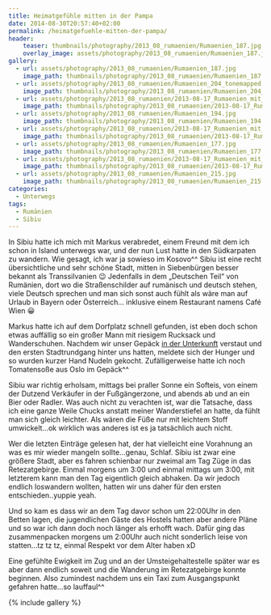 ```yaml
---
title: Heimatgefühle mitten in der Pampa
date: 2014-08-30T20:57:40+02:00
permalink: /heimatgefuehle-mitten-der-pampa/
header:
    teaser: thumbnails/photography/2013_08_rumaenien/Rumaenien_187.jpg
    overlay_image: assets/photography/2013_08_rumaenien/Rumaenien_187.jpg
gallery:
  - url: assets/photography/2013_08_rumaenien/Rumaenien_187.jpg
    image_path: thumbnails/photography/2013_08_rumaenien/Rumaenien_187.jpg
  - url: assets/photography/2013_08_rumaenien/Rumaenien_204_tonemapped.jpg
    image_path: thumbnails/photography/2013_08_rumaenien/Rumaenien_204_tonemapped.jpg
  - url: assets/photography/2013_08_rumaenien/2013-08-17_Rumaenien_mit_Johannes_086.jpg
    image_path: thumbnails/photography/2013_08_rumaenien/2013-08-17_Rumaenien_mit_Johannes_086.jpg
  - url: assets/photography/2013_08_rumaenien/Rumaenien_194.jpg
    image_path: thumbnails/photography/2013_08_rumaenien/Rumaenien_194.jpg
  - url: assets/photography/2013_08_rumaenien/2013-08-17_Rumaenien_mit_Johannes_032-678x1024.jpg
    image_path: thumbnails/photography/2013_08_rumaenien/2013-08-17_Rumaenien_mit_Johannes_032-678x1024.jpg
  - url: assets/photography/2013_08_rumaenien/Rumaenien_177.jpg
    image_path: thumbnails/photography/2013_08_rumaenien/Rumaenien_177.jpg
  - url: assets/photography/2013_08_rumaenien/2013-08-17_Rumaenien_mit_Johannes_187.jpg
    image_path: thumbnails/photography/2013_08_rumaenien/2013-08-17_Rumaenien_mit_Johannes_187.jpg
  - url: assets/photography/2013_08_rumaenien/Rumaenien_215.jpg
    image_path: thumbnails/photography/2013_08_rumaenien/Rumaenien_215.jpg
categories:
  - Unterwegs
tags:
  - Rumänien
  - Sibiu
---
```


In Sibiu hatte ich mich mit Markus verabredet, einem Freund mit dem ich schon in Island unterwegs war, 
und der nun Lust hatte in den Südkarpaten zu wandern. Wie gesagt, ich war ja sowieso im Kosovo^^ 
Sibiu ist eine recht übersichtliche und sehr schöne Stadt, mitten in Siebenbürgen besser bekannt als Transsilvanien 😉 
Jedenfalls in dem „Deutschen Teil“ von Rumänien, dort wo die Straßenschilder auf rumänisch und deutsch stehen, 
viele Deutsch sprechen und man sich sonst auch fühlt als wäre man auf Urlaub in Bayern oder Österreich…
inklusive einem Restaurant namens Café Wien 😀

Markus hatte ich auf dem Dorfplatz schnell gefunden, ist eben doch schon etwas auffällig so ein großer Mann mit riesigem 
Rucksack und Wanderschuhen. Nachdem wir unser Gepäck [in der Unterkunft](http://www.booking.com/hotel/ro/old-town-hostel-sibiu.de.html) 
verstaut und den ersten Stadtrundgang hinter uns hatten, meldete sich der Hunger und so wurden kurzer Hand Nudeln gekocht. 
Zufälligerweise hatte ich noch Tomatensoße aus Oslo im Gepäck^^

Sibiu war richtig erholsam, mittags bei praller Sonne ein Softeis, von einem der Dutzend Verkäufer in der Fußgängerzone, 
und abends ab und an ein Bier oder Radler. Was auch nicht zu verachten ist, war die Tatsache, 
dass ich eine ganze Weile Chucks anstatt meiner Wanderstiefel an hatte, da fühlt man sich gleich leichter. 
Als wären die Füße nur mit leichtem Stoff umwickelt&#8230;ok wirklich was anderes ist es ja tatsächlich auch nicht.

Wer die letzten Einträge gelesen hat, der hat vielleicht eine Vorahnung an was es mir wieder mangeln sollte&#8230;genau, Schlaf. 
Sibiu ist zwar eine größere Stadt, aber es fahren schienbar nur zweimal am Tag Züge in das Retezatgebirge. 
Einmal morgens um 3:00 und einmal mittags um 3:00, mit letzterem kann man den Tag eigentlich gleich abhaken. 
Da wir jedoch endlich loswandern wollten, hatten wir uns daher für den ersten entschieden..yuppie yeah.

Und so kam es dass wir an dem Tag davor schon um 22:00Uhr in den Betten lagen, 
die jugendlichen Gäste des Hostels hatten aber andere Pläne und so war ich dann doch noch länger als erhofft wach. 
Dafür ging das zusammenpacken morgens um 2:00Uhr auch nicht sonderlich leise von statten…tz tz tz, einmal Respekt vor dem Alter haben xD

Eine gefühlte Ewigkeit im Zug und an der Umsteigehaltestelle später war es aber dann endlich soweit und die Wanderung im 
Retezatgebirge konnte beginnen. Also zumindest nachdem uns ein Taxi zum Ausgangspunkt gefahren hatte&#8230;so lauffaul^^

{% include gallery %}